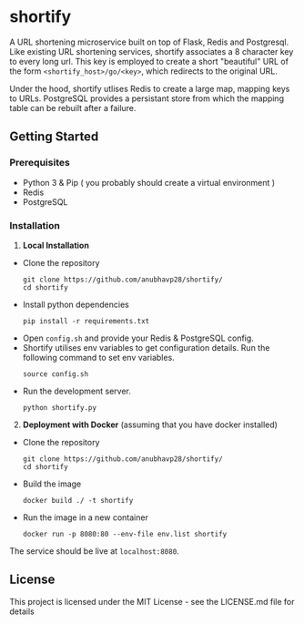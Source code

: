 # shortify
A URL shortening microservice built on top of Flask, Redis and Postgresql. Like existing URL shortening services, shortify associates a 8 character key to every long url. This key is employed to create a short "beautiful" URL of the form `<shortify_host>/go/<key>`, which redirects to the original URL. 

Under the hood, shortify utlises Redis to create a large map, mapping keys to URLs. PostgreSQL provides a persistant store from which the mapping table can be rebuilt after a failure. 


## Getting Started
### Prerequisites
  * Python 3 & Pip ( you probably should create a virtual environment )
  * Redis
  * PostgreSQL
  
### Installation
  1. __Local Installation__
  * Clone the repository
    ``` 
    git clone https://github.com/anubhavp28/shortify/ 
    cd shortify
    ```
  * Install python dependencies
    ```
    pip install -r requirements.txt
    ```
  * Open `config.sh` and provide your Redis & PostgreSQL config.
  * Shortify utilises env variables to get configuration details. Run the following command to set env variables.
    ```
    source config.sh
    ```
  * Run the development server.
    ```
    python shortify.py
    ```
  2. __Deployment with Docker__ (assuming that you have docker installed)
  * Clone the repository
    ```
    git clone https://github.com/anubhavp28/shortify/
    cd shortify
    ```
  * Build the image
    ```
    docker build ./ -t shortify
    ```
  * Run the image in a new container 
    ```
    docker run -p 8080:80 --env-file env.list shortify
    ```
  The service should be live at `localhost:8080`.
## License
This project is licensed under the MIT License - see the LICENSE.md file for details
